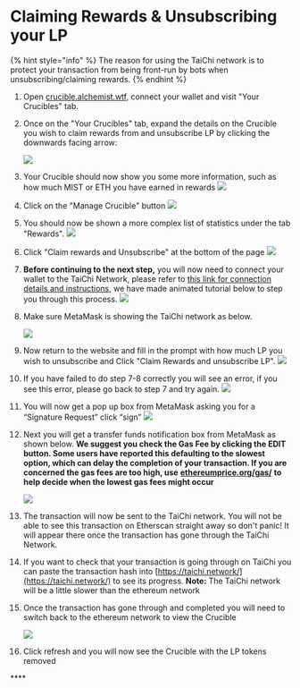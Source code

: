 # Claiming Rewards & Unsubscribing your LP

{% hint style="info" %}
The reason for using the TaiChi network is to protect your transaction from being front-run by bots when unsubscribing/claiming rewards.
{% endhint %}

1. Open [crucible.alchemist.wtf](./), connect your wallet and visit "Your Crucibles" tab.
2. Once on the "Your Crucibles" tab, expand the details on the Crucible you wish to claim rewards from and unsubscribe LP by clicking the downwards facing arrow:

  
   ![](../../.gitbook/assets/screenshot-2021-05-07-at-12.50.58.png) 

3. Your Crucible should now show you some more information, such as how much MIST or ETH you have earned in rewards ![](../../.gitbook/assets/screenshot-2021-05-07-at-12.50.42.png) 
4. Click on the "Manage Crucible" button  ![](../../.gitbook/assets/screenshot-2021-05-07-at-12.51.04.png) 
5. You should now be shown a more complex list of statistics under the tab "Rewards".  ![](../../.gitbook/assets/screenshot-2021-05-07-at-12.51.22.png) 
6. Click "Claim rewards and Unsubscribe" at the bottom of the page  ![](../../.gitbook/assets/screenshot-2021-05-07-at-13.05.52.png) 
7. **Before continuing to the next step,** you will now need to connect your wallet to the TaiChi Network, please refer to [this link for connection details and instructions](https://github.com/Taichi-Network/docs/blob/master/sendPriveteTx_tutorial.md), we have made animated tutorial below to step you through this process.  ![](../../.gitbook/assets/taichi-network-add.gif) 
8. Make sure MetaMask is showing the TaiChi network as below.

   ![](https://i.imgur.com/kszVVbq.png)

9. Now return to the website and fill in the prompt with how much LP you wish to unsubscribe and Click "Claim Rewards and unsubscribe LP". ![](../../.gitbook/assets/screenshot-2021-05-07-at-13.06.00.png) 
10. If you have failed to do step 7-8 correctly you will see an error, if you see this error, please go back to step 7 and try again.  ![](../../.gitbook/assets/screenshot-2021-05-07-at-13.06.44.png) 
11. You will now get a pop up box from MetaMask asking you for a “Signature Request” click “sign”  ![](../../.gitbook/assets/screenshot-2021-05-07-at-13.11.35.png) 
12. Next you will get a transfer funds notification box from MetaMask as shown below. **We suggest you check the Gas Fee by clicking the EDIT button.  Some users have reported this defaulting to the slowest option, which can delay the completion of your transaction. If you are concerned the gas fees are too high, use** [**ethereumprice.org/gas/**](https://ethereumprice.org/gas/) **to help decide when the lowest gas fees might occur**

    ![](../../.gitbook/assets/screenshot-2021-05-07-at-13.11.44.png) 

13. The transaction will now be sent to the TaiChi network. You will not be able to see this transaction on Etherscan straight away so don't panic! It will appear there once the transaction has gone through the TaiChi Network.
14. If you want to check that your transaction is going through on TaiChi you can paste the transaction hash into [https://taichi.network/](https://taichi.network/) to see its progress.  **Note:** The TaiChi network will be a little slower than the ethereum network
15. Once the transaction has gone through and completed you will need to switch back to the ethereum network to view the Crucible

    ![](https://i.imgur.com/fcPY6Zp.png) 

16. Click refresh and you will now see the Crucible with the LP tokens removed

\*\*\*\*

